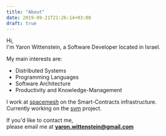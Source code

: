 ```yaml
---
title: "About"
date: 2019-09-21T21:26:14+03:00
draft: true
---
```


Hi,
<br/>
I'm Yaron Wittenstein, a Software Developer located in Israel.

My main interests are:

* Distributed Systems
* Programming Languages
* Software Architecture
* Productivity and Knowledge-Management

I work at [spacemesh][spacemesh] on the Smart-Contracts infrastructure.
<br/>
Currently working on the [svm][svm] project.

If you'd like to contact me,
<br/>
please email me at **yaron.wittenstein@gmail.com**


[spacemesh]: http://spacemesh.io
[svm]: https://github.com/spacemeshos/svm

